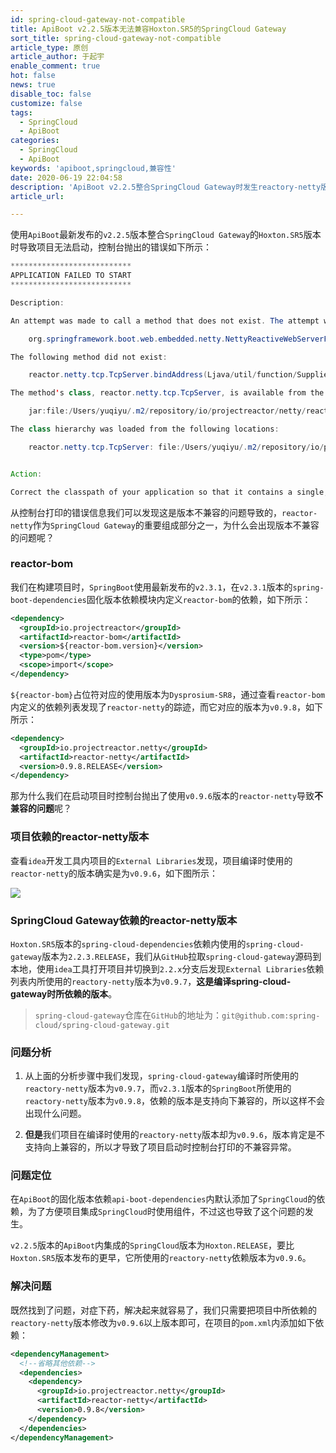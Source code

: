 ```yaml
---
id: spring-cloud-gateway-not-compatible
title: ApiBoot v2.2.5版本无法兼容Hoxton.SR5的SpringCloud Gateway
sort_title: spring-cloud-gateway-not-compatible
article_type: 原创
article_author: 于起宇
enable_comment: true
hot: false
news: true
disable_toc: false
customize: false
tags:
  - SpringCloud
  - ApiBoot
categories:
  - SpringCloud
  - ApiBoot
keywords: 'apiboot,springcloud,兼容性'
date: 2020-06-19 22:04:58
description: 'ApiBoot v2.2.5整合SpringCloud Gateway时发生reactory-netty版本兼容性问题.'
article_url:

---
```


使用`ApiBoot`最新发布的`v2.2.5`版本整合`SpringCloud Gateway`的`Hoxton.SR5`版本时导致项目无法启动，控制台抛出的错误如下所示：

```java
***************************
APPLICATION FAILED TO START
***************************

Description:

An attempt was made to call a method that does not exist. The attempt was made from the following location:

    org.springframework.boot.web.embedded.netty.NettyReactiveWebServerFactory.lambda$createHttpServer$0(NettyReactiveWebServerFactory.java:158)

The following method did not exist:

    reactor.netty.tcp.TcpServer.bindAddress(Ljava/util/function/Supplier;)Lreactor/netty/tcp/TcpServer;

The method's class, reactor.netty.tcp.TcpServer, is available from the following locations:

    jar:file:/Users/yuqiyu/.m2/repository/io/projectreactor/netty/reactor-netty/0.9.6.RELEASE/reactor-netty-0.9.6.RELEASE.jar!/reactor/netty/tcp/TcpServer.class

The class hierarchy was loaded from the following locations:

    reactor.netty.tcp.TcpServer: file:/Users/yuqiyu/.m2/repository/io/projectreactor/netty/reactor-netty/0.9.6.RELEASE/reactor-netty-0.9.6.RELEASE.jar


Action:

Correct the classpath of your application so that it contains a single, compatible version of reactor.netty.tcp.TcpServer
```

从控制台打印的错误信息我们可以发现这是版本不兼容的问题导致的，`reactor-netty`作为`SpringCloud Gateway`的重要组成部分之一，为什么会出现版本不兼容的问题呢？

### reactor-bom

我们在构建项目时，`SpringBoot`使用最新发布的`v2.3.1`，在`v2.3.1`版本的`spring-boot-dependencies`固化版本依赖模块内定义`reactor-bom`的依赖，如下所示：

```xml
<dependency>
  <groupId>io.projectreactor</groupId>
  <artifactId>reactor-bom</artifactId>
  <version>${reactor-bom.version}</version>
  <type>pom</type>
  <scope>import</scope>
</dependency>
```

`${reactor-bom}`占位符对应的使用版本为`Dysprosium-SR8`，通过查看`reactor-bom`内定义的依赖列表发现了`reactor-netty`的踪迹，而它对应的版本为`v0.9.8`，如下所示：

```xml
<dependency>
  <groupId>io.projectreactor.netty</groupId>
  <artifactId>reactor-netty</artifactId>
  <version>0.9.8.RELEASE</version>
</dependency>
```



那为什么我们在启动项目时控制台抛出了使用`v0.9.6`版本的`reactor-netty`导致**不兼容的问题**呢？

### 项目依赖的reactor-netty版本	

查看`idea`开发工具内项目的`External Libraries`发现，项目编译时使用的`reactor-netty`的版本确实是为`v0.9.6`，如下图所示：

![](https://blog.yuqiyu.com/images/post/spring-cloud-gateway-not-compatible-1.png)



### SpringCloud Gateway依赖的reactor-netty版本

`Hoxton.SR5`版本的`spring-cloud-dependencies`依赖内使用的`spring-cloud-gateway`版本为`2.2.3.RELEASE`，我们从`GitHub`拉取`spring-cloud-gateway`源码到本地，使用`idea`工具打开项目并切换到`2.2.x`分支后发现`External Libraries`依赖列表内所使用的`reactory-netty`版本为`v0.9.7`，**这是编译spring-cloud-gateway时所依赖的版本**。

> `spring-cloud-gateway`仓库在`GitHub`的地址为：`git@github.com:spring-cloud/spring-cloud-gateway.git`



### 问题分析

1. 从上面的分析步骤中我们发现，`spring-cloud-gateway`编译时所使用的`reactory-netty`版本为`v0.9.7`，而`v2.3.1`版本的`SpringBoot`所使用的`reactory-netty`版本为`v0.9.8`，依赖的版本是支持向下兼容的，所以这样不会出现什么问题。

2. **但是**我们项目在编译时使用的`reactory-netty`版本却为`v0.9.6`，版本肯定是不支持向上兼容的，所以才导致了项目启动时控制台打印的不兼容异常。



### 问题定位

在`ApiBoot`的固化版本依赖`api-boot-dependencies`内默认添加了`SpringCloud`的依赖，为了方便项目集成`SpringCloud`时使用组件，不过这也导致了这个问题的发生。

`v2.2.5`版本的`ApiBoot`内集成的`SpringCloud`版本为`Hoxton.RELEASE`，要比`Hoxton.SR5`版本发布的更早，它所使用的`reactory-netty`依赖版本为`v0.9.6`。

### 解决问题

既然找到了问题，对症下药，解决起来就容易了，我们只需要把项目中所依赖的`reactory-netty`版本修改为`v0.9.6`以上版本即可，在项目的`pom.xml`内添加如下依赖：

```xml
<dependencyManagement>
  <!--省略其他依赖-->
  <dependencies>
    <dependency>
      <groupId>io.projectreactor.netty</groupId>
      <artifactId>reactor-netty</artifactId>
      <version>0.9.8</version>
    </dependency>
  </dependencies>
</dependencyManagement>
```

